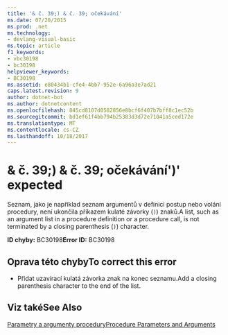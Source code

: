 ```yaml
---
title: '& č. 39;) & č. 39; očekávání'
ms.date: 07/20/2015
ms.prod: .net
ms.technology:
- devlang-visual-basic
ms.topic: article
f1_keywords:
- vbc30198
- bc30198
helpviewer_keywords:
- BC30198
ms.assetid: e80434b1-cfe4-4bb7-952e-6a96a3e7ad21
caps.latest.revision: 9
author: dotnet-bot
ms.author: dotnetcontent
ms.openlocfilehash: 845cd8107d0582856e8bcf6f407b7bff8c1ec52b
ms.sourcegitcommit: bd1ef61f4bb794b25383d3d72e71041a5ced172e
ms.translationtype: MT
ms.contentlocale: cs-CZ
ms.lasthandoff: 10/18/2017
---
```

# <a name="3939-expected"></a><span data-ttu-id="d75bf-102">& č. 39;) & č. 39; očekávání</span><span class="sxs-lookup"><span data-stu-id="d75bf-102">&#39;)&#39; expected</span></span>
<span data-ttu-id="d75bf-103">Seznam, jako je například seznam argumentů v definici postup nebo volání procedury, není ukončila příkazem kulaté závorky (`)`) znaků.</span><span class="sxs-lookup"><span data-stu-id="d75bf-103">A list, such as an argument list in a procedure definition or a procedure call, is not terminated by a closing parenthesis (`)`) character.</span></span>  
  
 <span data-ttu-id="d75bf-104">**ID chyby:** BC30198</span><span class="sxs-lookup"><span data-stu-id="d75bf-104">**Error ID:** BC30198</span></span>  
  
## <a name="to-correct-this-error"></a><span data-ttu-id="d75bf-105">Oprava této chyby</span><span class="sxs-lookup"><span data-stu-id="d75bf-105">To correct this error</span></span>  
  
-   <span data-ttu-id="d75bf-106">Přidat uzavírací kulatá závorka znak na konec seznamu.</span><span class="sxs-lookup"><span data-stu-id="d75bf-106">Add a closing parenthesis character to the end of the list.</span></span>  
  
## <a name="see-also"></a><span data-ttu-id="d75bf-107">Viz také</span><span class="sxs-lookup"><span data-stu-id="d75bf-107">See Also</span></span>  
 [<span data-ttu-id="d75bf-108">Parametry a argumenty procedury</span><span class="sxs-lookup"><span data-stu-id="d75bf-108">Procedure Parameters and Arguments</span></span>](../../visual-basic/programming-guide/language-features/procedures/procedure-parameters-and-arguments.md)
